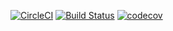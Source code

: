 [![CircleCI](https://circleci.com/gh/vladimirovcharov/sfg-pet-clinic.svg?style=svg)](https://circleci.com/gh/vladimirovcharov/sfg-pet-clinic)
[![Build Status](https://travis-ci.org/vladimirovcharov/sfg-pet-clinic.svg)](https://travis-ci.org/vladimirovcharov/sfg-pet-clinic)
[![codecov](https://codecov.io/gh/vladimirovcharov/sfg-pet-clinic/branch/development/graph/badge.svg)](https://codecov.io/gh/vladimirovcharov/sfg-pet-clinic)